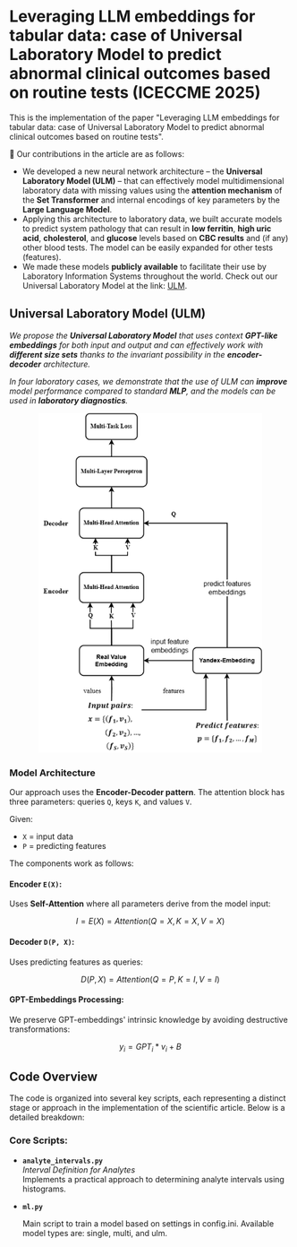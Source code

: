# Leveraging LLM embeddings for tabular data: case of Universal Laboratory Model to predict abnormal clinical outcomes based on routine tests (ICECCME 2025) 

This is the implementation of the paper
"Leveraging LLM embeddings for tabular data: case of Universal Laboratory Model to predict abnormal clinical outcomes based on routine tests".

📌 Our contributions in the article are as follows:

- We developed a new neural network architecture – the **Universal Laboratory Model (ULM)** – that can effectively model multidimensional laboratory data with missing values using the **attention mechanism** of the **Set Transformer** and internal encodings of key parameters by the **Large Language Model**.
- Applying this architecture to laboratory data, we built accurate models to predict system pathology that can result in **low ferritin**, **high uric acid**, **cholesterol**, and **glucose** levels based on **CBC results** and (if any) other blood tests. The model can be easily expanded for other tests (features).
- We made these models **publicly available** to facilitate their use by Laboratory Information Systems throughout the world. Check out our Universal Laboratory Model at the link: [ULM](https://ulm.roslis.ru).

## Universal Laboratory Model (ULM)

*We propose the **Universal Laboratory Model** that uses context **GPT-like embeddings** for both input and output and can effectively work with **different size sets** thanks to the invariant possibility in the **encoder-decoder** architecture.*

*In four laboratory cases, we demonstrate that the use of ULM can **improve** model performance compared to standard **MLP**, and the models can be used in **laboratory diagnostics**.*

<div align="center">
  <img src="images/ulm.png" width="400">
</div>

### Model Architecture

Our approach uses the **Encoder-Decoder pattern**. The attention block has three parameters: queries `Q`, keys `K`, and values `V`.

Given:
- `X` = input data
- `P` = predicting features

The components work as follows:

#### Encoder `E(X)`:
Uses **Self-Attention** where all parameters derive from the model input:

```math
  I = E(X) = Attention(Q = X, K = X, V = X)
```

#### Decoder `D(P, X)`:
Uses predicting features as queries:

```math
  D(P, X) = Attention(Q = P, K = I, V = I)
```

#### GPT-Embeddings Processing:
We preserve GPT-embeddings' intrinsic knowledge by avoiding destructive transformations:

```math
  y_i = GPT_i*v_i + B
```

## Code Overview

The code is organized into several key scripts, each representing a distinct stage or approach in the implementation of the scientific article. Below is a detailed breakdown:

### Core Scripts:
- **`analyte_intervals.py`**  
  *Interval Definition for Analytes*  
  Implements a practical approach to determining analyte intervals using histograms.  
  
- **`ml.py`**  
  
  Main script to train a model based on settings in config.ini. Available model types are: single, multi, and ulm.


